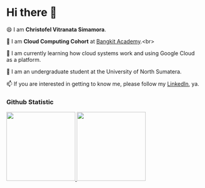 # Hi there 👋

😄 I am **Christofel Vitranata Simamora**.<br>

🔭 I am **Cloud Computing Cohort** at [Bangkit Academy]([https://www.dicoding.com/](https://grow.google/intl/id_id/bangkit/)).<br>

🌱 I am currently learning how cloud systems work and using Google Cloud as a platform.<br>

👯 I am an undergraduate student at the University of North Sumatera.<br>

📫 If you are interested in getting to know me, please follow my [LinkedIn](https://www.linkedin.com/in/chrisvitranata/), ya.

### Github Statistic
<p align="left">
<a href="https://github.com/kufiev">
  <img height="180em" src="https://github-readme-stats-eight-theta.vercel.app/api?username=penuliscode&show_icons=true&theme=algolia&include_all_commits=true&count_private=true"/>
  <img height="180em" src="https://github-readme-stats-eight-theta.vercel.app/api/top-langs/?username=penuliscode&layout=compact&theme=algolia"/>
</a>
</p>
<!--
**kufiev/kufiev** is a ✨ _special_ ✨ repository because its `README.md` (this file) appears on your GitHub profile.

Here are some ideas to get you started:

- 🔭 I’m currently working on ...
- 🌱 I’m currently learning ...
- 👯 I’m looking to collaborate on ...
- 🤔 I’m looking for help with ...
- 💬 Ask me about ...
- 📫 How to reach me: ...
- 😄 Pronouns: ...
- ⚡ Fun fact: ...
-->
